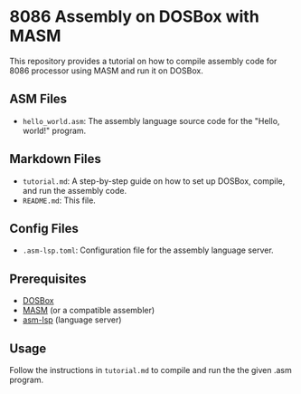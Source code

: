 # 8086 Assembly on DOSBox with MASM

This repository provides a tutorial on how to compile assembly code for 8086 processor using MASM and run it on DOSBox.

## ASM Files

*   `hello_world.asm`: The assembly language source code for the "Hello, world!" program.

## Markdown Files
*   `tutorial.md`: A step-by-step guide on how to set up DOSBox, compile, and run the assembly code.
*   `README.md`:  This file.

## Config Files
*   `.asm-lsp.toml`: Configuration file for the assembly language server.

## Prerequisites

*   [DOSBox](https://www.dosbox.com/)
*   [MASM](https://www.masm32.com/) (or a compatible assembler)
*   [asm-lsp](https://github.com/bergercookie/asm-lsp) (language server)

## Usage

Follow the instructions in `tutorial.md` to compile and run the the given .asm program.
